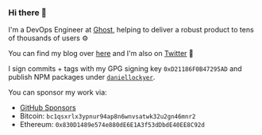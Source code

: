 ### Hi there 👋

I'm a DevOps Engineer at [Ghost](https://ghost.org), helping to deliver a robust product to tens of thousands of users :gear:

You can find my blog over [here](https://daniellockyer.com) and I'm also on [Twitter](https://twitter.com/daniellockyer) :star2:

I sign commits + tags with my GPG signing key `0xD21186F0B47295AD` and publish NPM packages under [`daniellockyer`](https://www.npmjs.com/~daniellockyer).

You can sponsor my work via:

* [GitHub Sponsors](https://github.com/sponsors/daniellockyer)
* Bitcoin: `bc1qsxrlx3ypnur94ap8n6wnvsatwk32u2gn46mnr2`
* Ethereum: `0x830D1489e574e880dE6E1A3f53dDbdE40EE8C92d`
